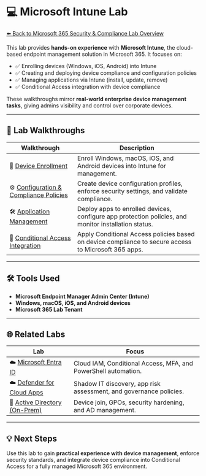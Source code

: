 # 💻 Microsoft Intune Lab

[⬅️ Back to Microsoft 365 Security & Compliance Lab Overview](../README.md)

This lab provides **hands-on experience** with **Microsoft Intune**, the cloud-based endpoint management solution in Microsoft 365. It focuses on:

- ✅ Enrolling devices (Windows, iOS, Android) into Intune  
- ✅ Creating and deploying device compliance and configuration policies  
- ✅ Managing applications via Intune (install, update, remove)  
- ✅ Conditional Access integration with device compliance  

These walkthroughs mirror **real-world enterprise device management tasks**, giving admins visibility and control over corporate devices.

---

## 📂 Lab Walkthroughs

| Walkthrough | Description |
|------------|-------------|
| 📱 [Device Enrollment](./device-enrollment.md) | Enroll Windows, macOS, iOS, and Android devices into Intune for management. |
| ⚙️ [Configuration & Compliance Policies](./compliance-policies.md) | Create device configuration profiles, enforce security settings, and validate compliance. |
| 🛠️ [Application Management](./app-management.md) | Deploy apps to enrolled devices, configure app protection policies, and monitor installation status. |
| 🔐 [Conditional Access Integration](./conditional-access-intune.md) | Apply Conditional Access policies based on device compliance to secure access to Microsoft 365 apps. |

---

## 🛠 Tools Used

- **Microsoft Endpoint Manager Admin Center (Intune)**  
- **Windows, macOS, iOS, and Android devices**  
- **Microsoft 365 Lab Tenant**  

---

## 🌐 Related Labs

| Lab | Focus |
|-----|-------|
| ☁️ [Microsoft Entra ID](https://github.com/ColiverSEC/Enterprise-IAM-Lab/tree/main/entra) | Cloud IAM, Conditional Access, MFA, and PowerShell automation. |
| ☁️ [Defender for Cloud Apps](https://github.com/ColiverSEC/Enterprise-IAM-Lab/tree/main/defender) | Shadow IT discovery, app risk assessment, and governance policies. |
| 🧱 [Active Directory (On-Prem)](https://github.com/ColiverSEC/Enterprise-IAM-Lab/tree/main/activedirectory) | Device join, GPOs, security hardening, and AD management. |

---

## 💡 Next Steps

Use this lab to gain **practical experience with device management**, enforce security standards, and integrate device compliance into Conditional Access for a fully managed Microsoft 365 environment.

